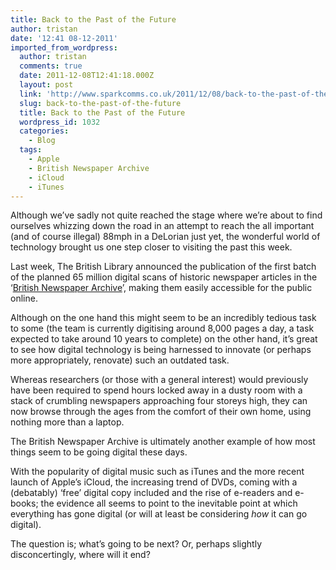 ```yaml
---
title: Back to the Past of the Future
author: tristan
date: '12:41 08-12-2011'
imported_from_wordpress:
  author: tristan
  comments: true
  date: 2011-12-08T12:41:18.000Z
  layout: post
  link: 'http://www.sparkcomms.co.uk/2011/12/08/back-to-the-past-of-the-future/'
  slug: back-to-the-past-of-the-future
  title: Back to the Past of the Future
  wordpress_id: 1032
  categories:
    - Blog
  tags:
    - Apple
    - British Newspaper Archive
    - iCloud
    - iTunes
---
```


Although we’ve sadly not quite reached the stage where we’re about to find ourselves whizzing down the road in an attempt to reach the all important (and of course illegal) 88mph in a DeLorian just yet, the wonderful world of technology brought us one step closer to visiting the past this week.

Last week, The British Library announced the publication of the first batch of the planned 65 million digital scans of historic newspaper articles in the ‘[British Newspaper Archive](http://www.britishnewspaperarchive.co.uk/)’, making them easily accessible for the public online.

Although on the one hand this might seem to be an incredibly tedious task to some (the team is currently digitising around 8,000 pages a day, a task expected to take around 10 years to complete) on the other hand, it’s great to see how digital technology is being harnessed to innovate (or perhaps more appropriately, renovate) such an outdated task.

Whereas researchers (or those with a general interest) would previously have been required to spend hours locked away in a dusty room with a stack of crumbling newspapers approaching four storeys high, they can now browse through the ages from the comfort of their own home, using nothing more than a laptop.

The British Newspaper Archive is ultimately another example of how most things seem to be going digital these days.

With the popularity of digital music such as iTunes and the more recent launch of Apple’s iCloud, the increasing trend of DVDs, coming with a (debatably) ‘free’ digital copy included and the rise of e-readers and e-books; the evidence all seems to point to the inevitable point at which everything has gone digital (or will at least be considering _how_ it can go digital).

The question is; what’s going to be next? Or, perhaps slightly disconcertingly, where will it end?
